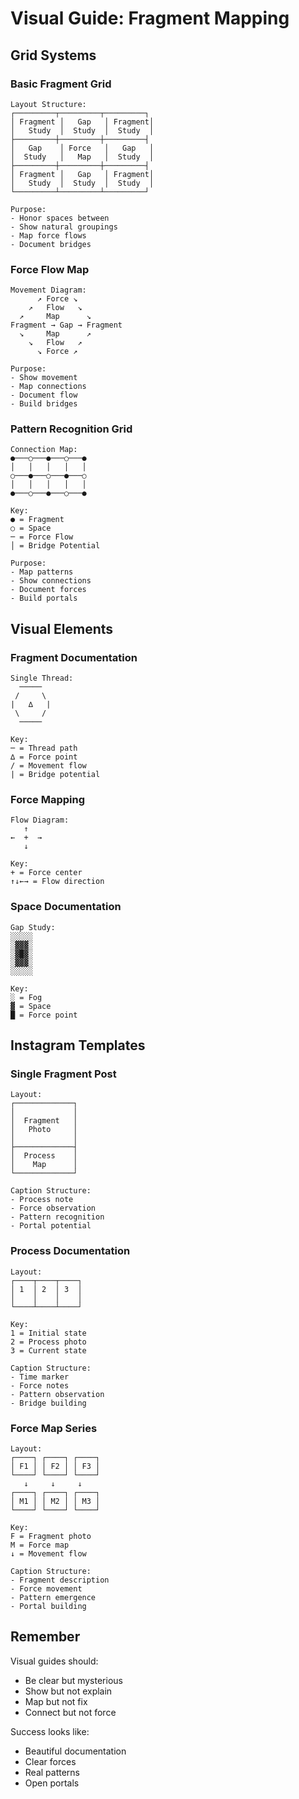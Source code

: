# Visual Guide: Fragment Mapping

## Grid Systems

### Basic Fragment Grid
```
Layout Structure:
┌─────────┬─────────┬─────────┐
│ Fragment │   Gap   │ Fragment│
│   Study  │  Study  │  Study  │
├─────────┼─────────┼─────────┤
│   Gap    │ Force   │   Gap   │
│  Study   │   Map   │  Study  │
├─────────┼─────────┼─────────┤
│ Fragment │   Gap   │ Fragment│
│   Study  │  Study  │  Study  │
└─────────┴─────────┴─────────┘

Purpose:
- Honor spaces between
- Show natural groupings
- Map force flows
- Document bridges
```

### Force Flow Map
```
Movement Diagram:
      ↗ Force ↘
    ↗   Flow   ↘
  ↗     Map      ↘
Fragment → Gap → Fragment
  ↘     Map      ↗
    ↘   Flow   ↗
      ↘ Force ↗

Purpose:
- Show movement
- Map connections
- Document flow
- Build bridges
```

### Pattern Recognition Grid
```
Connection Map:
●───○───●───○───●
│   │   │   │   │
○───●───○───●───○
│   │   │   │   │
●───○───●───○───●

Key:
● = Fragment
○ = Space
─ = Force Flow
│ = Bridge Potential

Purpose:
- Map patterns
- Show connections
- Document forces
- Build portals
```

## Visual Elements

### Fragment Documentation
```
Single Thread:
  ─────
 /     \
|   ∆   |
 \     /
  ─────

Key:
─ = Thread path
∆ = Force point
/ = Movement flow
| = Bridge potential
```

### Force Mapping
```
Flow Diagram:
   ↑   
←  +  →
   ↓   

Key:
+ = Force center
↑↓←→ = Flow direction
```

### Space Documentation
```
Gap Study:
░░░░░
░▓▓▓░
░▓█▓░
░▓▓▓░
░░░░░

Key:
░ = Fog
▓ = Space
█ = Force point
```

## Instagram Templates

### Single Fragment Post
```
Layout:
┌─────────────┐
│             │
│  Fragment   │
│   Photo     │
│             │
├─────────────┤
│  Process    │
│    Map      │
└─────────────┘

Caption Structure:
- Process note
- Force observation
- Pattern recognition
- Portal potential
```

### Process Documentation
```
Layout:
┌────┬────┬────┐
│ 1  │ 2  │ 3  │
│    │    │    │
└────┴────┴────┘

Key:
1 = Initial state
2 = Process photo
3 = Current state

Caption Structure:
- Time marker
- Force notes
- Pattern observation
- Bridge building
```

### Force Map Series
```
Layout:
┌────┐ ┌────┐ ┌────┐
│ F1 │ │ F2 │ │ F3 │
└────┘ └────┘ └────┘
   ↓     ↓     ↓
┌────┐ ┌────┐ ┌────┐
│ M1 │ │ M2 │ │ M3 │
└────┘ └────┘ └────┘

Key:
F = Fragment photo
M = Force map
↓ = Movement flow

Caption Structure:
- Fragment description
- Force movement
- Pattern emergence
- Portal building
```

## Remember

Visual guides should:
- Be clear but mysterious
- Show but not explain
- Map but not fix
- Connect but not force

Success looks like:
- Beautiful documentation
- Clear forces
- Real patterns
- Open portals
